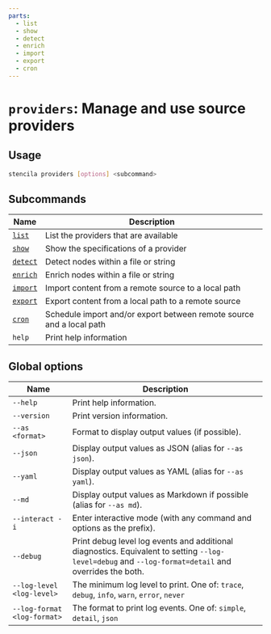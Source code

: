 ```yaml
---
parts:
  - list
  - show
  - detect
  - enrich
  - import
  - export
  - cron
---
```



<!-- Generated from doc comments in Rust. Do not edit. -->

# `providers`: Manage and use source providers

## Usage

```sh
stencila providers [options] <subcommand>
```



## Subcommands

| Name | Description |
| --- | --- |
| [`list`](list.md) | List the providers that are available |
| [`show`](show.md) | Show the specifications of a provider |
| [`detect`](detect.md) | Detect nodes within a file or string |
| [`enrich`](enrich.md) | Enrich nodes within a file or string |
| [`import`](import.md) | Import content from a remote source to a local path |
| [`export`](export.md) | Export content from a local path to a remote source |
| [`cron`](cron.md) | Schedule import and/or export between remote source and a local path |
| `help` | Print help information |



## Global options

| Name | Description |
| --- | --- |
| `--help` | Print help information. |
| `--version` | Print version information. |
| `--as <format>` | Format to display output values (if possible). |
| `--json` | Display output values as JSON (alias for `--as json`). |
| `--yaml` | Display output values as YAML (alias for `--as yaml`). |
| `--md` | Display output values as Markdown if possible (alias for `--as md`). |
| `--interact -i` | Enter interactive mode (with any command and options as the prefix). |
| `--debug` | Print debug level log events and additional diagnostics. Equivalent to setting `--log-level=debug` and `--log-format=detail` and overrides the both. |
| `--log-level <log-level>` | The minimum log level to print. One of: `trace`, `debug`, `info`, `warn`, `error`, `never` |
| `--log-format <log-format>` | The format to print log events. One of: `simple`, `detail`, `json` |